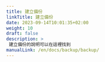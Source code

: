 ```yaml
---
title: 建立備份
linkTitle: 建立備份
date: 2023-09-14T10:01:35+02:00
weight: 10
draft: false
description: >
 建立備份的說明可以在這裡找到
manualLink: /en/docs/backup/backup/
---
```

<script>
  window.location.href = "/en/docs/backup/backup/";
</script>
